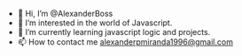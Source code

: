 - 👋 Hi, I’m @AlexanderBoss
- 👀 I’m interested in the world of Javascript.
- 🌱 I’m currently learning javascript logic and projects.
- 📫 How to contact me alexanderpmiranda1996@gmail.com

<!---
AlexanderBoss/AlexanderBoss is a ✨ special ✨ repository because its `README.md` (this file) appears on your GitHub profile.
You can click the Preview link to take a look at your changes.
--->
